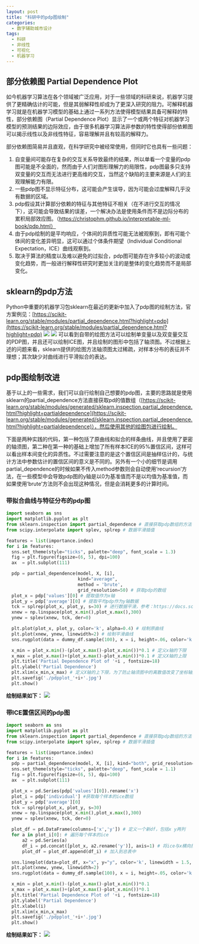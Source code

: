 ```yaml
---
layout: post
title: "科研中的pdp图绘制"
categories:
  - 数字辅助城市设计
tags:
  - 科研
  - 非线性
  - 可视化
  - 机器学习
---
```


## 部分依赖图 Partial Dependence Plot

如今机器学习算法在各个领域被广泛应用，对于一些领域的科研来说，机器学习提供了更精确估计的可能，但是其弱解释性却成为了更深入研究的阻力。可解释机器学习就是在机器学习模型的基础上通过一系列方法使得模型结果具备可解释的特性，部分依赖图（Partial Dependence Plot）显示了一个或两个特征对机器学习模型的预测结果的边际效应，由于很多机器学习算法非参数的特性使得部份依赖图可以揭示线性以及非线性特征，容易理解并且有较高的解释力。

部分依赖图简易并且直观，在科学研究中被经常使用，但同时它也具有一些问题：

1. 自变量间可能存在复杂的交互关系导致最终的结果，所以单看一个变量的pdp图可能是不全面的，然而由于人们对图形理解力的局限性，pdp图最多只支持双变量的交互而无法进行更高维的交互，当然这个缺陷的主要来源是人们的主观理解能力有限。
1. 一些pdp图不显示特征分布，这可能会产生误导，因为可能会过度解释几乎没有数据的区域。
1. pdp假设其计算部分依赖的特征与其他特征不相关（在不进行交互的情况下），这可能会导致结果的误差，一个解决办法是使用条件而不是边际分布的累积局部效应图。（https://christophm.github.io/interpretable-ml-book/pdp.html）
1. 由于pdp绘制的是平均响应，个体间的异质性可能无法被观察到，即有可能个体间的变化差异明显，这可以通过个体条件期望（Individual Conditional Expectation，ICE）曲线观察到。
1. 取决于算法的精度以及难以避免的过拟合，pdp图可能存在许多较小的波动或变化趋势，而一般进行解释性研究时更加关注的是整体的变化趋势而不是局部变化。
## sklearn的pdp方法

Python中重要的机器学习包sklearn在最近的更新中加入了pdp图的绘制方法，官方案例见：[https://scikit-learn.org/stable/modules/partial_dependence.html?highlight=pdp](https://scikit-learn.org/stable/modules/partial_dependence.html?highlight=pdp)
![](https://github.com/Boycetoon/MinusType/blob/master/image/sphx_glr_plot_partial_dependence_002.png?raw=true)
![](image/sphx_glr_plot_partial_dependence_0031.png)
可以看到自带的绘图方法可以绘制单变量以及双变量交互的PDP图，并且还可以绘制ICE图，并且绘制的图形中包括了轴须图。不过根据上述的问题来看，sklearn提供的绘图方法轴须图太过稀疏，对样本分布的表征并不理想；其次缺少对曲线进行平滑拟合的表达。
## pdp图绘制改进

基于以上的一些需求，我们可以自行绘制自己想要的pdp图，主要的思路就是使用sklearn的partial_dependence方法直接获取pd的值数组（[https://scikit-learn.org/stable/modules/generated/sklearn.inspection.partial_dependence.html?highlight=partialdependence](https://scikit-learn.org/stable/modules/generated/sklearn.inspection.partial_dependence.html?highlight=partialdependence)），然后使用其他的绘图包进行绘制。

下面是两种实践的代码，第一种包括了原曲线和拟合的样条曲线，并且使用了更密的轴须图，第二种在第一种的基础上增加了所有样本ICE的95%置信区间，这样可以看出样本间变化的异质性。不过需要注意的是这个置信区间是抽样估计的，与统计方法中参数估计的置信区间的意义是不同的。另外有一个小的细节是调用partial_dependence的时候如果不传入method参数则会自动使用‘recursion’方法，在一些模型中会导致pdp图的y轴是以0为基准值而不是以均值为基准值，而如果使用‘brute’方法则不会出现这种情况，但是会消耗更多的计算时间。
### 带拟合曲线与特征分布的pdp图

```python
import seaborn as sns
import matplotlib.pyplot as plt
from sklearn.inspection import partial_dependence # 直接获取pdp数组的方法
from scipy.interpolate import splev, splrep # 数据平滑插值

features = list(importance.index)
for i in features:
  sns.set_theme(style="ticks", palette="deep", font_scale = 1.3)
  fig = plt.figure(figsize=(6, 5), dpi=100)
  ax  = plt.subplot(111)

  pdp = partial_dependence(model, X, [i], 
                           kind="average", 
                           method = 'brute', 
                           grid_resolution=50) # 获取pdp的数组
  plot_x = pdp['values'][0] # 提取值作为x轴
  plot_y = pdp['average'][0] # 提取平均pdp作为y轴数据
  tck = splrep(plot_x, plot_y, s=30) # 进行数据平滑，参考：https://docs.scipy.org/doc/scipy/reference/tutorial/interpolate.html?highlight=interpolate
  xnew = np.linspace(plot_x.min(),plot_x.max(),300)
  ynew = splev(xnew, tck, der=0)

  plt.plot(plot_x, plot_y, color='k', alpha=0.4) # 绘制原曲线
  plt.plot(xnew, ynew, linewidth=2) # 绘制平滑曲线
  sns.rugplot(data = dummy_df.sample(100), x = i, height=.06, color='k', alpha = 0.3) # 使用sns绘制轴须图

  x_min = plot_x.min()-(plot_x.max()-plot_x.min())*0.1 # 定义x轴的下限
  x_max = plot_x.max()+(plot_x.max()-plot_x.min())*0.1 # 定义X轴的上限
  plt.title('Partial Dependence Plot of '+i , fontsize=18)
  plt.ylabel('Partial Dependence')
  plt.xlim(x_min,x_max) # 定义X轴的上下限，为了防止轴须图中的离散值改变了坐标轴定位
  plt.savefig('./pdpplot_'+i+'.jpg')
  plt.show()
```

**绘制结果如下：**
![](https://github.com/Boycetoon/MinusType/blob/master/image/pdpplot_bta_800.jpg?raw=true)
### 带ICE置信区间的pdp图

```python
import seaborn as sns
import matplotlib.pyplot as plt
from sklearn.inspection import partial_dependence # 直接获取pdp数组的方法
from scipy.interpolate import splev, splrep # 数据平滑插值

features = list(importance.index)
for i in features:
  pdp = partial_dependence(model, X, [i], kind="both", grid_resolution=50) # 这里采用了both方法，除了pdp均值外会计算出每个样本的ice
  sns.set_theme(style="ticks", palette="deep", font_scale = 1.1)
  fig = plt.figure(figsize=(6, 5), dpi=100)
  ax  = plt.subplot(111)

  plot_x = pd.Series(pdp['values'][0]).rename('x')
  plot_i = pdp['individual'] #获取每个样本的ice数组
  plot_y = pdp['average'][0]
  tck = splrep(plot_x, plot_y, s=30)
  xnew = np.linspace(plot_x.min(),plot_x.max(),300)
  ynew = splev(xnew, tck, der=0)

  plot_df = pd.DataFrame(columns=['x','y']) # 定义一个新df，包括x y两列
  for a in plot_i[0]: # 遍历每个样本的ice
      a2 = pd.Series(a)
      df_i = pd.concat([plot_x, a2.rename('y')], axis=1) # 将ice与x横向拼接
      plot_df = plot_df.append(df_i) # 加入到总表中

  sns.lineplot(data=plot_df, x="x", y="y", color='k', linewidth = 1.5, linestyle='--', alpha=0.6) # 使用sns绘制线图，如果同一个x上有多个y的话将会自动生成95%置信区间
  plt.plot(xnew, ynew, linewidth=2)  
  sns.rugplot(data = dummy_df.sample(100), x = i, height=.05, color='k', alpha = 0.3)

  x_min = plot_x.min()-(plot_x.max()-plot_x.min())*0.1
  x_max = plot_x.max()+(plot_x.max()-plot_x.min())*0.1
  plt.title('Partial Dependence Plot of '+i , fontsize=18)
  plt.ylabel('Partial Dependence')
  plt.xlabel(i)
  plt.xlim(x_min,x_max)
  plt.savefig('./pdpplot_'+i+'.jpg')
  plt.show()
```

**绘制结果如下：**
![](https://github.com/Boycetoon/MinusType/blob/master/image/pdpplot_bta_800-1623041867417.jpg?raw=true)